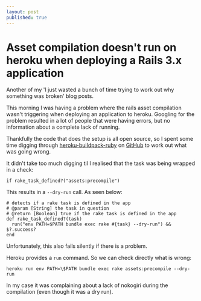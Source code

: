 ```yaml
---
layout: post
published: true
---
```


# Asset compilation doesn't run on heroku when deploying a Rails 3.x application

Another of my 'I just wasted a bunch of time trying to work out why something was broken' blog posts.

This morning I was having a problem where the rails asset compilation wasn't triggering when deploying an application to heroku. Googling for the problem resulted in a lot of people that were having errors, but no information about a complete lack of running.

Thankfully the code that does the setup is all open source, so I spent some time digging through [heroku-buildpack-ruby](https://github.com/heroku/heroku-buildpack-ruby) on [GitHub](http://github.com) to work out what was going wrong.

It didn't take too much digging til I realised that the task was being wrapped in a check:

    if rake_task_defined?("assets:precompile")

This results in a `--dry-run` call. As seen below:

    # detects if a rake task is defined in the app
    # @param [String] the task in question
    # @return [Boolean] true if the rake task is defined in the app
    def rake_task_defined?(task)
      run("env PATH=$PATH bundle exec rake #{task} --dry-run") && $?.success?
    end

Unfortunately, this also fails silently if there is a problem.

Heroku provides a `run` command. So we can check directly what is wrong:


    heroku run env PATH=\$PATH bundle exec rake assets:precompile --dry-run


In my case it was complaining about a lack of nokogiri during the compilation (even though it was a dry run).
